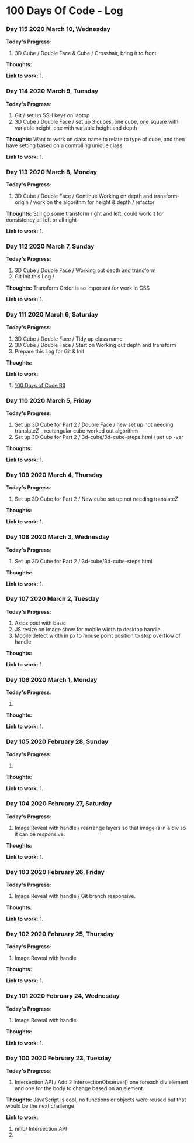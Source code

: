 # 100 Days Of Code - Log

### Day 115 2020 March 10, Wednesday

**Today's Progress**:

1. 3D Cube / Double Face & Cube / Crosshair, bring it to front 

**Thoughts:** 

**Link to work:**
1.

### Day 114 2020 March 9, Tuesday

**Today's Progress**:

1. Git / set up SSH keys on laptop
2. 3D Cube / Double Face / set up 3 cubes, one cube, one square with variable height, one with variable height and depth

**Thoughts:** Want to work on class name to relate to type of cube, and then have setting based on a controlling unique class.

**Link to work:**
1.

### Day 113 2020 March 8, Monday

**Today's Progress**:

1. 3D Cube / Double Face / Continue Working on depth and transform-origin
   / work on the algorithm for height & depth
   / refactor 

**Thoughts:** Still go some transform right and left, could work it for consistency all left or all right

**Link to work:**
1.


### Day 112 2020 March 7, Sunday

**Today's Progress**:

1. 3D Cube / Double Face / Working out depth and transform
2. Git Init this Log / 

**Thoughts:** Transform Order is so important for work in CSS

**Link to work:**
1.

### Day 111 2020 March 6, Saturday

**Today's Progress**:

1. 3D Cube / Double Face /  Tidy up class name
2. 3D Cube / Double Face /  Start on Working out depth and transform 
3. Prepare this Log for Git & Init 

**Thoughts:**

**Link to work:**
1. [100 Days of Code R3](https://github.com/siramsay/100-days-of-code-R3)

### Day 110 2020 March 5, Friday

**Today's Progress**:

1. Set up 3D Cube for Part 2 / Double Face / new set up not needing translateZ - rectangular cube worked out algorithm
2. Set up 3D Cube for Part 2 / 3d-cube/3d-cube-steps.html / set up -var

**Thoughts:**

**Link to work:**
1.

### Day 109 2020 March 4, Thursday

**Today's Progress**:

1. Set up 3D Cube for Part 2 / New cube set up not needing translateZ 

**Thoughts:**

**Link to work:**
1.

### Day 108 2020 March 3, Wednesday

**Today's Progress**:

1. Set up 3D Cube for Part 2 / 3d-cube/3d-cube-steps.html

**Thoughts:** 

**Link to work:**
1.


### Day 107 2020 March 2, Tuesday

**Today's Progress**:

1. Axios post with basic 
2. JS resize on Image show for mobile width to desktop handle
3. Mobile detect width in px to mouse point position to stop overflow of handle

**Thoughts:** 

**Link to work:**
1. 


### Day 106 2020 March 1, Monday

**Today's Progress**:

1. 

**Thoughts:**

**Link to work:**
1. 

### Day 105 2020 February 28, Sunday

**Today's Progress**:

1.

**Thoughts:**

**Link to work:**
1.

### Day 104 2020 February 27, Saturday

**Today's Progress**:

1. Image Reveal with handle  / rearrange layers so that image is in a div so it can be responsive.

**Thoughts:**

**Link to work:**
1.

### Day 103 2020 February 26, Friday

**Today's Progress**:

1. Image Reveal with handle / Git branch responsive.

**Thoughts:**

**Link to work:**
1.

### Day 102 2020 February 25, Thursday

**Today's Progress**:

1. Image Reveal with handle

**Thoughts:**

**Link to work:**
1.

### Day 101 2020 February 24, Wednesday

**Today's Progress**:

1. Image Reveal with handle

**Thoughts:**

**Link to work:**
1.

### Day 100 2020 February 23, Tuesday

**Today's Progress**:

1. Intersection API / Add 2 IntersectionObserver() one foreach div element and one for the body to change based on an element.

**Thoughts:** JavaScript is cool, no functions or objects were reused but that would be the next challenge

**Link to work:**
1. nmb/ Intersection API
1. 

